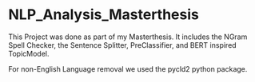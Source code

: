 # NLP_Analysis_Masterthesis

This Project was done as part of my Masterthesis. It includes the NGram Spell Checker, the Sentence Splitter, PreClassifier, and BERT inspired TopicModel.

For non-English Language removal we used the pycld2 python package.
